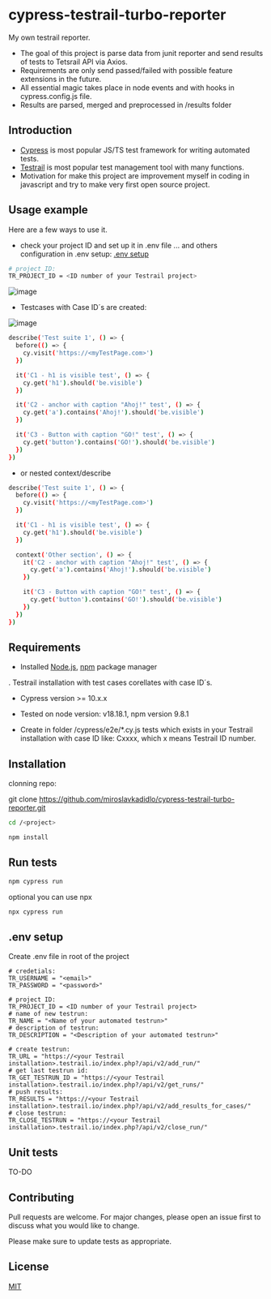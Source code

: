 # cypress-testrail-turbo-reporter
My own testrail reporter.

- The goal of this project is parse data from junit reporter and send results of tests to Tetsrail API via Axios.
- Requirements are only send passed/failed with possible feature extensions in the future.
- All essential magic takes place in node events and with hooks in cypress.config.js file.
- Results are parsed, merged and preprocessed in /results folder

## Introduction

- [Cypress](https://www.cypress.io/) is most popular JS/TS test framework for writing automated tests. 
- [Testrail](https://www.testrail.com/) is most popular test management tool with many functions.
- Motivation for make this project are improvement myself in coding in javascript and try to make very first open source project.

## Usage example

Here are a few ways to use it.

- check your project ID and set up it in .env file ... and others configuration in .env setup: [.env setup](https://github.com/miroslavkadidlo/cypress-testrail-turbo-reporter/blob/main/README.md#env-setup)


```bash
# project ID: 
TR_PROJECT_ID = <ID number of your Testrail project>
```

![image](https://github.com/miroslavkadidlo/cypress-testrail-turbo-reporter/assets/16743203/50d5ec78-be3d-42aa-bb99-83582a0bca9d)

- Testcases with Case ID´s are created:

![image](https://github.com/miroslavkadidlo/cypress-testrail-turbo-reporter/assets/16743203/6703a57c-afae-45cb-a79e-7d7529c95cda)

```bash
describe('Test suite 1', () => {
  before(() => {
    cy.visit('https://<myTestPage.com>')
  })

  it('C1 - h1 is visible test', () => {
    cy.get('h1').should('be.visible')
  })

  it('C2 - anchor with caption "Ahoj!" test', () => {
    cy.get('a').contains('Ahoj!').should('be.visible')
  })

  it('C3 - Button with caption "GO!" test', () => {
    cy.get('button').contains('GO!').should('be.visible')
  })
})
```

- or nested context/describe

```bash
describe('Test suite 1', () => {
  before(() => {
    cy.visit('https://<myTestPage.com>')
  })

  it('C1 - h1 is visible test', () => {
    cy.get('h1').should('be.visible')
  })

  context('Other section', () => {
    it('C2 - anchor with caption "Ahoj!" test', () => {
      cy.get('a').contains('Ahoj!').should('be.visible')
    })

    it('C3 - Button with caption "GO!" test', () => {
      cy.get('button').contains('GO!').should('be.visible')
    })
  })
})
```

## Requirements

- Installed [Node.js](https://nodejs.org), [npm](https://npmjs.com) package manager

. Testrail installation with test cases corellates with case ID´s.

- Cypress version >= 10.x.x

- Tested on node version: v18.18.1, npm version 9.8.1 

- Create in folder /cypress/e2e/*.cy.js tests which exists in your Testrail installation with case ID like: Cxxxx, which x means Testrail ID number.

## Installation

clonning repo:

git clone https://github.com/miroslavkadidlo/cypress-testrail-turbo-reporter.git

```bash
cd /<project>

npm install
```

## Run tests

```bash
npm cypress run
```

optional you can use npx

```bash
npx cypress run
```

## .env setup

Create .env file in root of the project

```
# credetials: 
TR_USERNAME = "<email>"
TR_PASSWORD = "<password>"

# project ID: 
TR_PROJECT_ID = <ID number of your Testrail project>
# name of new testrun:
TR_NAME = "<Name of your automated testrun>"
# description of testrun:
TR_DESCRIPTION = "<Description of your automated testrun>"

# create testrun:
TR_URL = "https://<your Testrail installation>.testrail.io/index.php?/api/v2/add_run/"
# get last testrun id:
TR_GET_TESTRUN_ID = "https://<your Testrail installation>.testrail.io/index.php?/api/v2/get_runs/"
# push results: 
TR_RESULTS = "https://<your Testrail installation>.testrail.io/index.php?/api/v2/add_results_for_cases/"
# close testrun: 
TR_CLOSE_TESTRUN = "https://<your Testrail installation>.testrail.io/index.php?/api/v2/close_run/"
```

## Unit tests
TO-DO

## Contributing

Pull requests are welcome. For major changes, please open an issue first
to discuss what you would like to change.

Please make sure to update tests as appropriate.

## License

[MIT](https://choosealicense.com/licenses/mit/)
